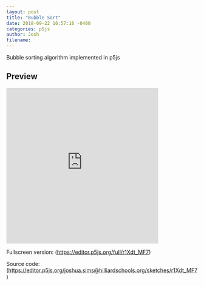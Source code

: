 ```yaml
---
layout: post
title: "Bubble Sort"
date: 2018-09-22 16:57:16 -0400
categories: p5js
author: Josh
filename: 
---
```

Bubble sorting algorithm implemented in p5js

## Preview
<iframe height="410" width="400" style="border:none;padding:0;" src="https://editor.p5js.org/embed/r1Xdt_MF7"></iframe>

Fullscreen version:
(https://editor.p5js.org/full/r1Xdt_MF7)

Source code:
(https://editor.p5js.org/joshua.sims@hilliardschools.org/sketches/r1Xdt_MF7)
